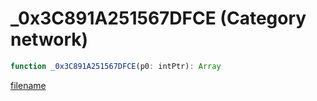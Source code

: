 # _0x3C891A251567DFCE (Category network)

```js
function _0x3C891A251567DFCE(p0: intPtr): Array
```

[filename](_0x3C891A251567DFCE_m.md ':include')